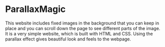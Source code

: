 # ParallaxMagic
This website includes fixed images in the background that you can keep in place and you can scroll down the page to see different parts of the image. It is a very simple website, which is built with HTML and CSS. Using the parallax effect gives beautiful look and feels to the webpage.  
